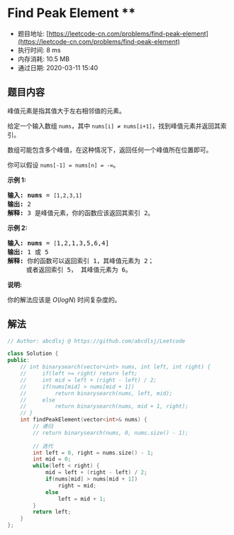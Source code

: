 # Find Peak Element **
- 题目地址: [https://leetcode-cn.com/problems/find-peak-element](https://leetcode-cn.com/problems/find-peak-element)
- 执行时间: 8 ms
- 内存消耗: 10.5 MB
- 通过日期: 2020-03-11 15:40

## 题目内容
<p>峰值元素是指其值大于左右相邻值的元素。</p>

<p>给定一个输入数组 <code>nums</code>，其中 <code>nums[i] ≠ nums[i+1]</code>，找到峰值元素并返回其索引。</p>

<p>数组可能包含多个峰值，在这种情况下，返回任何一个峰值所在位置即可。</p>

<p>你可以假设 <code>nums[-1] = nums[n] = -∞</code>。</p>

<p><strong>示例 1:</strong></p>

<pre><strong>输入:</strong> <strong>nums</strong> = <code>[1,2,3,1]</code>
<strong>输出:</strong> 2
<strong>解释: </strong>3 是峰值元素，你的函数应该返回其索引 2。</pre>

<p><strong>示例 2:</strong></p>

<pre><strong>输入:</strong> <strong>nums</strong> = <code>[</code>1,2,1,3,5,6,4]
<strong>输出:</strong> 1 或 5 
<strong>解释:</strong> 你的函数可以返回索引 1，其峰值元素为 2；
     或者返回索引 5， 其峰值元素为 6。
</pre>

<p><strong>说明:</strong></p>

<p>你的解法应该是 <em>O</em>(<em>logN</em>)<em> </em>时间复杂度的。</p>


## 解法
```cpp
// Author: abcdlsj @ https://github.com/abcdlsj/Leetcode

class Solution {
public:
    // int binarysearch(vector<int> nums, int left, int right) {
    //     if(left >= right) return left;
    //     int mid = left + (right - left) / 2;
    //     if(nums[mid] > nums[mid + 1])
    //         return binarysearch(nums, left, mid);
    //     else
    //         return binarysearch(nums, mid + 1, right);
    // }
    int findPeakElement(vector<int>& nums) {
        // 递归
        // return binarysearch(nums, 0, nums.size() - 1);
        
        // 迭代
        int left = 0, right = nums.size() - 1;
        int mid = 0;
        while(left < right) {
            mid = left + (right - left) / 2;
            if(nums[mid] > nums[mid + 1])
                right = mid;
            else
                left = mid + 1;
        }
        return left;
    }
};

```